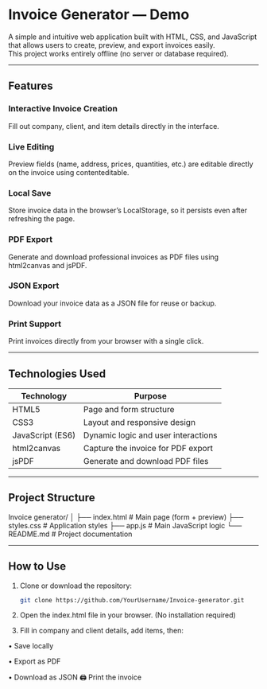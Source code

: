 #  Invoice Generator — Demo

A simple and intuitive web application built with HTML, CSS, and JavaScript that allows users to create, preview, and export invoices easily.  
This project works entirely offline (no server or database required).

---

##  Features

### Interactive Invoice Creation  
Fill out company, client, and item details directly in the interface.  

### Live Editing  
Preview fields (name, address, prices, quantities, etc.) are editable directly on the invoice using contenteditable.  

### Local Save  
Store invoice data in the browser’s LocalStorage, so it persists even after refreshing the page.  

### PDF Export  
Generate and download professional invoices as PDF files using html2canvas and jsPDF.  

### JSON Export  
Download your invoice data as a JSON file for reuse or backup.  

### Print Support  
Print invoices directly from your browser with a single click.  

---

##  Technologies Used

| Technology | Purpose |
|-------------|----------|
| HTML5 | Page and form structure |
| CSS3 | Layout and responsive design |
| JavaScript (ES6) | Dynamic logic and user interactions |
| html2canvas | Capture the invoice for PDF export |
| jsPDF | Generate and download PDF files |

---

##  Project Structure

Invoice generator/ │ ├── index.html        # Main page (form + preview) 
├── styles.css        # Application styles 
├── app.js            # Main JavaScript logic 
└── README.md         # Project documentation

---

##  How to Use

1. Clone or download the repository:
   ```bash
   git clone https://github.com/YourUsername/Invoice-generator.git
   ```
2. Open the index.html file in your browser.
(No installation required)

3. Fill in company and client details, add items, then:
   
• Save locally

• Export as PDF

• Download as JSON
🖨️ Print the invoice
